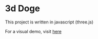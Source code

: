 # 3d Doge

This project is written in javascript (three.js)

For a visual demo, visit [here](https://mh5001.github.io/3d_doge/)
